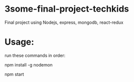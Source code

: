# 3some-final-project-techkids
Final project using Nodejs, express, mongodb, react-redux

# Usage:
run these commands in order:

npm install -g nodemon

npm start
